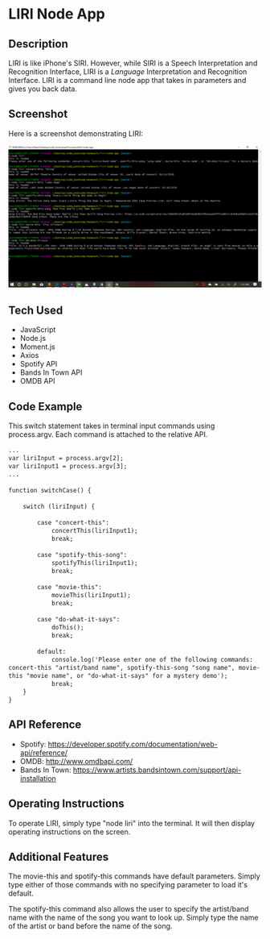 # LIRI Node App

## Description

LIRI is like iPhone's SIRI. However, while SIRI is a Speech Interpretation and Recognition Interface, LIRI is a _Language_ Interpretation and Recognition Interface. LIRI is a command line node app that takes in parameters and gives you back data.

## Screenshot

Here is a screenshot demonstrating LIRI:

![LIRI Demo](liri-demo1.png)

## Tech Used

* JavaScript
* Node.js
* Moment.js
* Axios
* Spotify API
* Bands In Town API
* OMDB API

## Code Example

This switch statement takes in terminal input commands using process.argv. Each command is attached to the relative API.

```
...
var liriInput = process.argv[2];
var liriInput1 = process.argv[3];
...

function switchCase() {

    switch (liriInput) {

        case "concert-this":
            concertThis(liriInput1);
            break;

        case "spotify-this-song":
            spotifyThis(liriInput1);
            break;

        case "movie-this":
            movieThis(liriInput1);
            break;

        case "do-what-it-says":
            doThis();
            break;

        default:
            console.log('Please enter one of the following commands: concert-this "artist/band name", spotify-this-song "song name", movie-this "movie name", or "do-what-it-says" for a mystery demo');
            break;
    }
}
```

## API Reference

* Spotify: https://developer.spotify.com/documentation/web-api/reference/
* OMDB: http://www.omdbapi.com/
* Bands In Town: https://www.artists.bandsintown.com/support/api-installation

## Operating Instructions

To operate LIRI, simply type "node liri" into the terminal. It will then display operating instructions on the screen. 

## Additional Features

The movie-this and spotify-this commands have default parameters. Simply type either of those commands with no specifying parameter to load it's default. 

The spotify-this command also allows the user to specify the artist/band name with the name of the song you want to look up. Simply type the name of the artist or band before the name of the song. 
